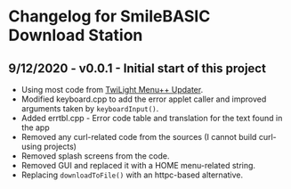 # Changelog for SmileBASIC Download Station

## 9/12/2020 - v0.0.1 - Initial start of this project

* Using most code from [TwiLight Menu++ Updater](https://github.com/RocketRobz/TWiLightMenu-Updater).
* Modified keyboard.cpp to add the error applet caller and improved arguments taken by `keyboardInput()`.
* Added errtbl.cpp - Error code table and translation for the text found in the app
* Removed any curl-related code from the sources (I cannot build curl-using projects)
* Removed splash screens from the code.
* Removed GUI and replaced it with a HOME menu-related string.
* Replacing `downloadToFile()` with an httpc-based alternative.
